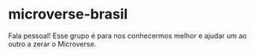 # microverse-brasil
Fala pessoal! Esse grupo é para nos conhecermos melhor e ajudar um ao outro a zerar  o Microverse.
